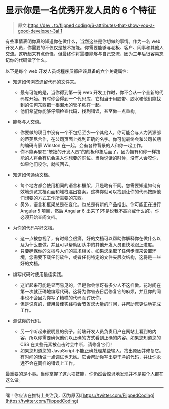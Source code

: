 # 显示你是一名优秀开发人员的 6 个特征

> 原文:[https://dev . to/flipped coding/6-attributes-that-show-you-a-good-developer-3al 1](https://dev.to/flippedcoding/6-attributes-that-show-you-are-a-good-developer-3al1)

有些事情表明你真的知道你在做什么，当然这些是你想做的事情。作为一名 web 开发人员，你需要的不仅仅是技术技能。你需要能够与老板、客户、同事和其他人交流。这听起来有点奇怪，但最终你将需要能够与自己交流，因为三年后很容易忘记你的代码做了什么。

以下是每个 web 开发人员或程序员都应该具备的六个关键属性:

*   知道如何浏览遗留代码的文件夹。

    *   最有可能的是，当你得到第一份 web 开发工作时，你不会从一个全新的代码库开始。有时你会得到一个代码库，它相当于用胶带、胶水和他们能找到的任何东西把一根漏水的管子粘在一起。
    *   他们希望你能够仔细检查代码，找到错误，甚至做一点重构。
*   能够与人交谈。

    *   你要做的项目中没有一个不包括至少一个其他人。你可能会与人力资源部的蒂芙尼合作，在公司页面上找到正确的名字。你可能最终会和公司长期的编码专家 Winston 在一起。会有各种背景的人和你一起工作。
    *   你不能再躲在“笨拙的开发人员”的刻板印象后面了，因为拥有和你一样技能的人将会有机会进入你想要的职位。当你说话的时候，没有人会咬你，如果他们咬你，就咬回去。
*   知道如何通读文档。

    *   每个地方都会使用相同的语言和框架，只是略有不同。您需要知道如何有效地浏览文档页面和堆栈溢出答案。这样你就可以找到让你的代码按照他们想要的方式工作所需要的东西。
    *   另外，语言和框架总是在变化。也总是有新的产品推出。你可能正在进行 Angular 5 项目，然后 Angular 6 出来了(不是说我不高兴或什么的)，你必须开始查阅文档。
*   为你的代码写好文档。

    *   这一点被忽视了，有时候会很痛。好的文档可以帮助你解释你在做什么以及为什么要做，并且可以帮助团队中的其他开发人员更快地跟上进度。
    *   只要确保你的文档与人们的需求相关。如果您采取了任何步骤来设置环境，您需要下载任何软件，或者任何特定的文件夹层次结构，这将是一些好的文档。
*   编写代码时使用最佳实践。

    *   这听起来可能是显而易见的，但是你会惊讶有多少人不这样做。花时间在第一次就正确地编写代码。这将为你省去日后修复它的麻烦，并且你的同事也不会因为你写了糟糕的代码而讨厌你。
    *   但是说真的，使用最佳实践将会节省您大量的时间，并帮助您更快地完成工作。
*   测试你的代码。

    *   另一个听起来很明显的例子。前端开发人员负责用户在网站上看到的内容，所以你需要确保他们以正确的方式看到正确的内容。如果您知道您的 CSS 在某些元素被点击时会中断，请修复它们！
    *   如果您知道您的 JavaScript 不能正确处理某些输入，找出原因并修复它。有时间的话做一点调试也无妨。它会帮助你写出更干净的代码，并让你永远不会在同样的错误上工作。

最重要的是小事。当你掌握了这六项技能，你仍然会惊讶地发现并不是每个人都在这么做。

* * *

嘿！你应该在推特上关注我，因为原因:[https://twitter.com/FlippedCoding](https://twitter.com/FlippedCoding)